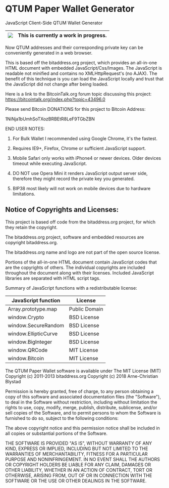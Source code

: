 # QTUM Paper Wallet Generator
JavaScript Client-Side QTUM Wallet Generator

|![](https://upload.wikimedia.org/wikipedia/commons/thumb/1/17/Warning.svg/156px-Warning.svg.png) | This is currently a work in progress. |
|---|---|

Now QTUM addresses and their corresponding private key can be conveniently 
generated in a web browser.

This is based off the bitaddress.org project, which provides an all-in-one
HTML document with embedded JavaScript/Css/Images.
The JavaScript is readable not minified and contains no XMLHttpRequest's
(no AJAX). The benefit of this technique is you can load the JavaScript
locally and trust that the JavaScript did not change after being loaded. 

Here is a link to the BitcoinTalk.org forum topic discussing this project:
https://bitcointalk.org/index.php?topic=43496.0

Please send Bitcoin DONATIONS for this project to Bitcoin Address: 

1NiNja1bUmhSoTXozBRBEtR8LeF9TGbZBN

END USER NOTES:

 1) For Bulk Wallet I recommended using Google Chrome, it's the fastest.

 2) Requires IE9+, Firefox, Chrome or sufficient JavaScript support.

 3) Mobile Safari only works with iPhone4 or newer devices.
    Older devices timeout while executing JavaScript.

 4) DO NOT use Opera Mini it renders JavaScript output server side, therefore
    they might record the private key you generated.

 5) BIP38 most likely will not work on mobile devices due to hardware limitations.

Notice of Copyrights and Licenses:
---------------------------------------
This project is based off code from the bitaddress.org project,
for which they retain the copyright.

The bitaddress.org project, software and embedded resources are
copyright bitaddress.org.

The bitaddress.org name and logo are not part of the open source
license.

Portions of the all-in-one HTML document contain JavaScript codes that
are the copyrights of others. The individual copyrights are included
throughout the document along with their licenses. Included JavaScript
libraries are separated with HTML script tags.

Summary of JavaScript functions with a redistributable license:

JavaScript function	|	License
-------------------	|	--------------
Array.prototype.map	|	Public Domain
window.Crypto | BSD License
window.SecureRandom	| BSD License
window.EllipticCurve	|	BSD License
window.BigInteger |	BSD License
window.QRCode | MIT License
window.Bitcoin | MIT License

The QTUM Paper Wallet software is available under The MIT License (MIT)
Copyright (c) 2011-2013 bitaddress.org
Copyright (c) 2018 Arne-Christian Blystad

Permission is hereby granted, free of charge, to any person obtaining
a copy of this software and associated documentation files (the
"Software"), to deal in the Software without restriction, including
without limitation the rights to use, copy, modify, merge, publish,
distribute, sublicense, and/or sell copies of the Software, and to
permit persons to whom the Software is furnished to do so, subject to
the following conditions:

The above copyright notice and this permission notice shall be
included in all copies or substantial portions of the Software.

THE SOFTWARE IS PROVIDED "AS IS", WITHOUT WARRANTY OF ANY KIND,
EXPRESS OR IMPLIED, INCLUDING BUT NOT LIMITED TO THE WARRANTIES OF
MERCHANTABILITY, FITNESS FOR A PARTICULAR PURPOSE AND
NONINFRINGEMENT. IN NO EVENT SHALL THE AUTHORS OR COPYRIGHT HOLDERS BE
LIABLE FOR ANY CLAIM, DAMAGES OR OTHER LIABILITY, WHETHER IN AN ACTION
OF CONTRACT, TORT OR OTHERWISE, ARISING FROM, OUT OF OR IN CONNECTION
WITH THE SOFTWARE OR THE USE OR OTHER DEALINGS IN THE SOFTWARE.

